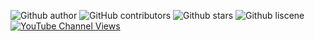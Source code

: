 ![Github author](https://img.shields.io/static/v1?label=AUTHOR&message=Chimmyw&color=blueviolet&style=for-the-badge)
![GitHub contributors](https://img.shields.io/github/contributors/hoangxuanlam2007/ChimmywPlaylist?color=%2300a3ff&logo=github&style=for-the-badge)
![Github stars](https://img.shields.io/static/v1?label=STARS&message=1.4k&color=fff000&style=for-the-badge)
![Github liscene](https://img.shields.io/static/v1?label=LISCENCE&message=FREE&color=green&style=for-the-badge)
[![YouTube Channel Views](https://img.shields.io/youtube/channel/views/UCVzxZyNZfd_O23kRpb1cT8Q?color=red&logo=youtube&style=for-the-badge)](https://www.youtube.com/channel/UCVzxZyNZfd_O23kRpb1cT8Q)
